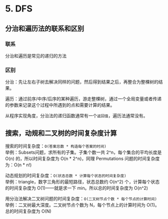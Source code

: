 # 5. DFS

## 分治和遍历法的联系和区别

### 联系

分治和遍历是常见的递归的方法

### 区别

分治：先让左右子树去解决同样的问题，然后得到结果之后，再整合为整棵树的结果。

遍历：通过前序/中序/后序的某种遍历，游走整棵树，通过一个全局变量或者传递的参数来记录这个过程中所遇到的点和需要计算的结果。

从程序实现角度，分治法的递归函数通常有一个`返回值`，遍历法通常没有。

## 搜索，动规和二叉树的时间复杂度计算

搜索的时间复杂度：`O(答案总数 * 构造每个答案的时间)`  
举例：Subsets问题，求所有的子集。子集个数一共 2^n，每个集合的平均长度是 O\(n\) 的，所以时间复杂度为 O\(n \* 2^n\)，同理 Permutations 问题的时间复杂度为：O\(n \* n!\)

动态规划的时间复杂度：`O(状态总数 * 计算每个状态的时间复杂度)`  
举例：triangle，数字三角形的最短路径，状态总数约 O\(n^2\) 个，计算每个状态的时间复杂度为 O\(1\)——就是求一下 min。所以总的时间复杂度为 O\(n^2\)

用分治法解决二叉树问题的时间复杂度：`O(二叉树节点个数 * 每个节点的计算时间)`  
举例：二叉树最大深度。二叉树节点个数为 N，每个节点上的计算时间为 O\(1\)。总的时间复杂度为 O\(N\)

